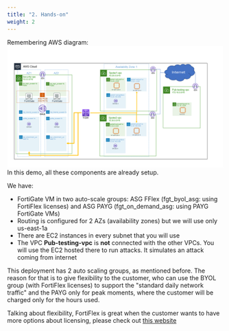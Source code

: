 ```yaml
---
title: "2. Hands-on"
weight: 2
---
```


Remembering AWS diagram:
![diagram 1 doc](diagram-1-doc.png)
In this demo, all these components are already setup. 

We have:
* FortiGate VM in two auto-scale groups: ASG FFlex (fgt_byol_asg: using FortiFlex licenses) and ASG PAYG (fgt_on_demand_asg: using PAYG FortiGate VMs)
* Routing is configured for 2 AZs (availability zones) but we will use only us-east-1a
* There are EC2 instances in every subnet that you will use
* The VPC **Pub-testing-vpc** is **not** connected with the other VPCs. You will use the EC2 hosted there to run attacks. It simulates an attack coming from internet

This deployment has 2 auto scaling groups, as mentioned before. The reason for that is to give flexibility to the customer, who can use the BYOL group (with FortiFlex licenses) to support the "standard daily network traffic" and the PAYG only for peak moments, where the customer will be charged only for the hours used.

Talking about flexibility, FortiFlex is great when the customer wants to have more options about licensing, please check out [this website](https://www.fortinet.com/products/fortiflex)
